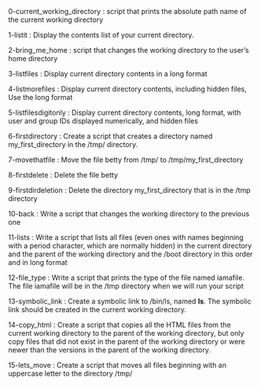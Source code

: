 0-current_working_directory : script that prints the absolute path name of the current working directory

1-listit : Display the contents list of your current directory.

2-bring_me_home : script that changes the working directory to the user’s home directory

3-listfiles : Display current directory contents in a long format

4-listmorefiles : Display current directory contents, including hidden files, Use the long format

5-listfilesdigitonly : Display current directory contents, long format, with user and group IDs displayed numerically, and hidden files 

6-firstdirectory : Create a script that creates a directory named my_first_directory in the /tmp/ directory.

7-movethatfile :  Move the file betty from /tmp/ to /tmp/my_first_directory

8-firstdelete : Delete the file betty

9-firstdirdeletion : Delete the directory my_first_directory that is in the /tmp directory

10-back : Write a script that changes the working directory to the previous one

11-lists : Write a script that lists all files (even ones with names beginning with a period character, which are normally hidden) in the current directory and the parent of the working directory and the /boot directory in this order and in long format

12-file_type : Write a script that prints the type of the file named iamafile. The file iamafile will be in the /tmp directory when we will run your script

13-symbolic_link : Create a symbolic link to /bin/ls, named __ls__. The symbolic link should be created in the current working directory.

14-copy_html : Create a script that copies all the HTML files from the current working directory to the parent of the working directory, but only copy files that did not exist in the parent of the working directory or were newer than the versions in the parent of the working directory.

15-lets_move : Create a script that moves all files beginning with an uppercase letter to the directory /tmp/


